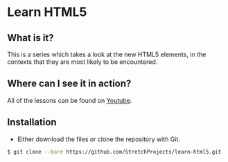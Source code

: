 # Learn HTML5
## What is it?
This is a series which takes a look at the new HTML5 elements, in the contexts that they are most likely to be encountered.

## Where can I see it in action?
All of the lessons can be found on [Youtube][1].

## Installation
- Either download the files or clone the repository with Git.
```sh
$ git clone --bare https://github.com/StretchProjects/learn-html5.git
```

[1]:http://youtube.com/StretchProjects
